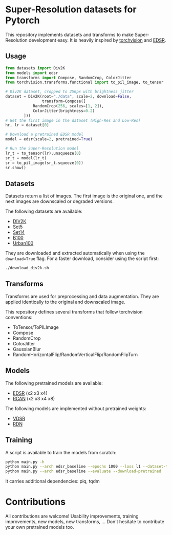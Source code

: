 # Super-Resolution datasets for Pytorch

This repository implements datasets and transforms to make Super-Resolution development easy.
It is heavily inspired by [torchvision](https://github.com/pytorch/vision) and [EDSR](https://github.com/zhouhuanxiang/EDSR-PyTorch).



## Usage

```python
from datasets import Div2K
from models import edsr
from transforms import Compose, RandomCrop, ColorJitter
from torchvision.transforms.functional import to_pil_image, to_tensor

# Div2K dataset, cropped to 256px with brightness jitter
dataset = Div2K(root="./data", scale=2, download=False,
                transform=Compose([
		    RandomCrop(256, scales=[1, 2]),
		    ColorJitter(brightness=0.2)
		]))
# Get the first image in the dataset (High-Res and Low-Res)
hr, lr = dataset[0]

# Download a pretrained EDSR model
model = edsr(scale=2, pretrained=True)

# Run the Super-Resolution model
lr_t = to_tensor(lr).unsqueeze(0)
sr_t = model(lr_t)
sr = to_pil_image(sr_t.squeeze(0))
sr.show()
```



## Datasets

Datasets return a list of images. The first image is the original one, and the next images are downscaled or degraded versions.

The following datasets are available:
* [DIV2K](https://data.vision.ee.ethz.ch/cvl/DIV2K/)
* [Set5](http://people.rennes.inria.fr/Aline.Roumy/results/SR_BMVC12.html)
* [Set14](https://paperswithcode.com/dataset/set14)
* [B100](https://www2.eecs.berkeley.edu/Research/Projects/CS/vision/bsds/)
* [Urban100](https://paperswithcode.com/dataset/urban100)

They are downloaded and extracted automatically when using the `download=True` flag. For a faster download, consider using the script first:
```bash
./download_div2k.sh
```


## Transforms

Transforms are used for preprocessing and data augmentation. They are applied identically to the original and downscaled image.

This repository defines several transforms that follow torchvision conventions:
* ToTensor/ToPILImage
* Compose
* RandomCrop
* ColorJitter
* GaussianBlur
* RandomHorizontalFlip/RandomVerticalFlip/RandomFlipTurn



## Models

The following pretrained models are available:
* [EDSR](https://arxiv.org/abs/1707.02921) (x2 x3 x4)
* [RCAN](https://arxiv.org/abs/1807.02758) (x2 x3 x4 x8)

The following models are implemented without pretrained weights:
* [VDSR](https://arxiv.org/abs/1511.04587)
* [RDN](https://arxiv.org/abs/1802.08797)



## Training

A script is available to train the models from scratch:
```bash
python main.py -h
python main.py --arch edsr_baseline --epochs 1000 --loss l1 --dataset-train div2k_bicubic
python main.py --arch edsr_baseline --evaluate --download-pretrained
```

It carries additional dependencies: piq, tqdm



# Contributions

All contributions are welcome! Usability improvements, training improvements, new models, new transforms, ...
Don't hesitate to contribute your own pretrained models too.
